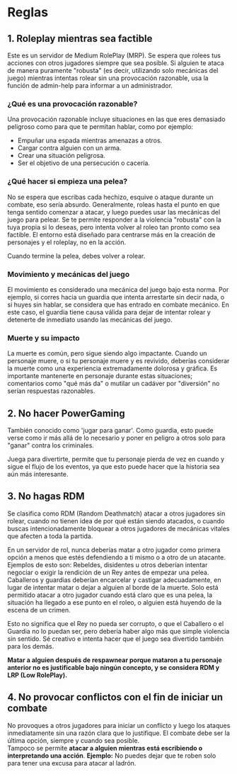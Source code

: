 # Reglas

## 1. Roleplay mientras sea factible
Este es un servidor de Medium RolePlay (MRP). Se espera que rolees tus acciones con otros jugadores siempre que sea posible. Si alguien te ataca de manera puramente "robusta" (es decir, utilizando solo mecánicas del juego) mientras intentas rolear sin una provocación razonable, usa la función de admin-help para informar a un administrador.

### ¿Qué es una provocación razonable?
Una provocación razonable incluye situaciones en las que eres demasiado peligroso como para que te permitan hablar, como por ejemplo:

- Empuñar una espada mientras amenazas a otros.
- Cargar contra alguien con un arma.
- Crear una situación peligrosa.
- Ser el objetivo de una persecución o cacería.

### ¿Qué hacer si empieza una pelea?
No se espera que escribas cada hechizo, esquive o ataque durante un combate, eso sería absurdo. Generalmente, roleas hasta el punto en que tenga sentido comenzar a atacar, y luego puedes usar las mecánicas del juego para pelear.
Se te permite responder a la violencia "robusta" con la tuya propia si lo deseas, pero intenta volver al roleo tan pronto como sea factible. El entorno está diseñado para centrarse más en la creación de personajes y el roleplay, no en la acción.

Cuando termine la pelea, debes volver a rolear.

### Movimiento y mecánicas del juego
El movimiento es considerado una mecánica del juego bajo esta norma. Por ejemplo, si corres hacia un guardia que intenta arrestarte sin decir nada, o si huyes sin hablar, se considera que has entrado en combate mecánico. En este caso, el guardia tiene causa válida para dejar de intentar rolear y detenerte de inmediato usando las mecánicas del juego.

### Muerte y su impacto
La muerte es común, pero sigue siendo algo impactante. Cuando un personaje muere, o si tu personaje muere y es revivido, deberías considerar la muerte como una experiencia extremadamente dolorosa y gráfica. Es importante mantenerte en personaje durante estas situaciones; comentarios como "qué más da" o mutilar un cadáver por "diversión" no serían respuestas razonables.

## 2. No hacer PowerGaming
También conocido como 'jugar para ganar'. Como guardia, esto puede verse como ir más allá de lo necesario y poner en peligro a otros solo para "ganar" contra los criminales.

Juega para divertirte, permite que tu personaje pierda de vez en cuando y sigue el flujo de los eventos, ya que esto puede hacer que la historia sea aún más interesante.

## 3. No hagas RDM
Se clasifica como RDM (Random Deathmatch) atacar a otros jugadores sin rolear, cuando no tienen idea de por qué están siendo atacados, o cuando buscas intencionadamente bloquear a otros jugadores de mecánicas vitales que afecten a toda la partida.

En un servidor de rol, nunca deberías matar a otro jugador como primera opción a menos que estés defendiendo a ti mismo o a otro de un atacante. Ejemplos de esto son: Rebeldes, disidentes u otros deberían intentar negociar o exigir la rendición de un Rey antes de empezar una pelea. Caballeros y guardias deberían encarcelar y castigar adecuadamente, en lugar de intentar matar o dejar a alguien al borde de la muerte. Solo está permitido atacar a otro jugador cuando está claro que es una pelea, la situación ha llegado a ese punto en el roleo, o alguien está huyendo de la escena de un crimen.

Esto no significa que el Rey no pueda ser corrupto, o que el Caballero o el Guardia no lo puedan ser, pero debería haber algo más que simple violencia sin sentido. Sé creativo e intenta hacer que el juego sea divertido también para los demás.

**Matar a alguien después de respawnear porque mataron a tu personaje anterior no es justificable bajo ningún concepto, y se considera RDM y LRP (Low RolePlay).**

## 4. No provocar conflictos con el fin de iniciar un combate

No provoques a otros jugadores para iniciar un conflicto y luego los ataques inmediatamente sin una razón clara que lo justifique. El combate debe ser la última opción, siempre y cuando sea posible.  
Tampoco se permite **atacar a alguien mientras está escribiendo o interpretando una acción**.
**Ejemplo:** No puedes dejar que te roben solo para tener una excusa para atacar al ladrón.